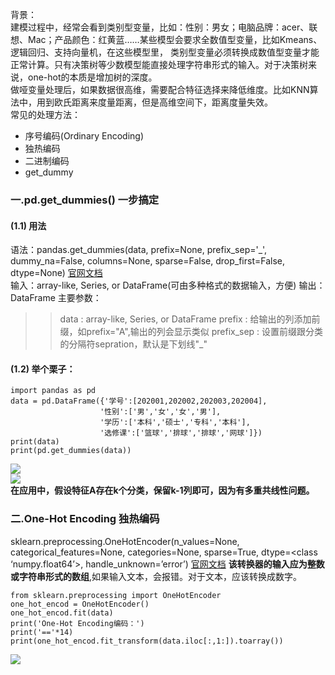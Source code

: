 背景：  
建模过程中，经常会看到类别型变量，比如：性别：男女；电脑品牌：acer、联想、Mac；产品颜色：红黄蓝……某些模型会要求全数值型变量，比如Kmeans、逻辑回归、支持向量机，在这些模型里，
类别型变量必须转换成数值型变量才能正常计算。只有决策树等少数模型能直接处理字符串形式的输入。对于决策树来说，one-hot的本质是增加树的深度。    
做哑变量处理后，如果数据很高维，需要配合特征选择来降低维度。比如KNN算法中，用到欧氏距离来度量距离，但是高维空间下，距离度量失效。  
常见的处理方法：  
- 序号编码(Ordinary Encoding) 
- 独热编码
- 二进制编码
- get_dummy

### 一.pd.get_dummies() 一步搞定
#### (1.1) 用法
语法：pandas.get_dummies(data, prefix=None, prefix_sep='_', dummy_na=False, columns=None, sparse=False, drop_first=False, dtype=None)
[官网文档](http://pandas.pydata.org/pandas-docs/stable/reference/api/pandas.get_dummies.html)  
输入：array-like, Series, or DataFrame(可由多种格式的数据输入，方便)
输出：DataFrame
主要参数：
>> data : array-like, Series, or DataFrame
>> prefix : 给输出的列添加前缀，如prefix="A",输出的列会显示类似
>> prefix_sep : 设置前缀跟分类的分隔符sepration，默认是下划线"_"
#### (1.2) 举个栗子：  
```
import pandas as pd
data = pd.DataFrame({'学号':[202001,202002,202003,202004],
                    '性别':['男','女','女','男'],
                    '学历':['本科','硕士','专科','本科'],
                    '选修课':['篮球','排球','排球','网球']})
print(data)
print(pd.get_dummies(data))
```
![](https://ftp.bmp.ovh/imgs/2020/12/9af84c015c56a87b.png)  
![](https://ftp.bmp.ovh/imgs/2020/12/95682a5631d22266.png)  
**在应用中，假设特征A存在k个分类，保留k-1列即可，因为有多重共线性问题。**  

### 二.One-Hot Encoding 独热编码
sklearn.preprocessing.OneHotEncoder(n_values=None, categorical_features=None, categories=None, sparse=True, dtype=<class ‘numpy.float64’>, handle_unknown=’error’)
[官网文档](https://scikit-learn.org/stable/modules/generated/sklearn.preprocessing.OneHotEncoder.html)
**该转换器的输入应为整数或字符串形式的数组**,如果输入文本，会报错。对于文本，应该转换成数字。  
```
from sklearn.preprocessing import OneHotEncoder
one_hot_encod = OneHotEncoder()
one_hot_encod.fit(data)
print('One-Hot Encoding编码：')
print('=='*14)
print(one_hot_encod.fit_transform(data.iloc[:,1:]).toarray()) 
```
![](https://ftp.bmp.ovh/imgs/2020/12/20ae37153009521b.png)  
